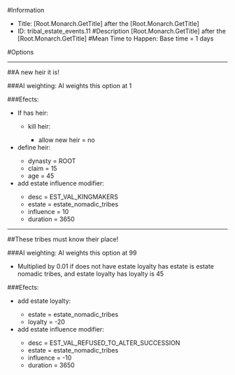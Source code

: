 #Information
 - Title: [Root.Monarch.GetTitle] after the [Root.Monarch.GetTitle]
 - ID: tribal_estate_events.11
#Description
[Root.Monarch.GetTitle] after the [Root.Monarch.GetTitle]
#Mean Time to Happen:
Base time = 1 days

#Options

___
##A new heir it is!

###AI weighting:
AI weights this option at 1


###Efects:<ul><li>If has heir:</li><ul><li>kill heir:</li><ul><li>allow new heir = no</li></ul></ul><li>define heir:</li><ul><li>dynasty = ROOT</li><li>claim = 15</li><li>age = 45</li></ul><li>add estate influence modifier:</li><ul><li>desc = EST_VAL_KINGMAKERS</li><li>estate = estate_nomadic_tribes</li><li>influence = 10</li><li>duration = 3650</li></ul></ul>

___
##These tribes must know their place!

###AI weighting:
AI weights this option at 99
 - Multiplied by 0.01 if does not have estate loyalty has estate is estate nomadic tribes, and estate loyalty has loyalty is 45


###Efects:<ul><li>add estate loyalty:</li><ul><li>estate = estate_nomadic_tribes</li><li>loyalty = -20</li></ul><li>add estate influence modifier:</li><ul><li>desc = EST_VAL_REFUSED_TO_ALTER_SUCCESSION</li><li>estate = estate_nomadic_tribes</li><li>influence = -10</li><li>duration = 3650</li></ul></ul>
